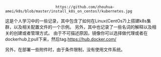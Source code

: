                            https://github.com/zhouhua-amei/k8s/blob/master/install_k8s_on_centos7/kubernetes.jpg
这是个人学习中的一些记录，其中包含了如何在Linux(CentOs7)上搭建k8s集群，以及相关配置文件的一个示例。
另外，其中也记录了一些名词的解释以及相关的创建或者管理方式。
由于不可描述原因，镜像你可以选择做代理或者在dockerhub上pull下来，然后tag.https://hub.docker.com/

另外，在部署一些附件时，由于条件限制，没有使用文件系统。
